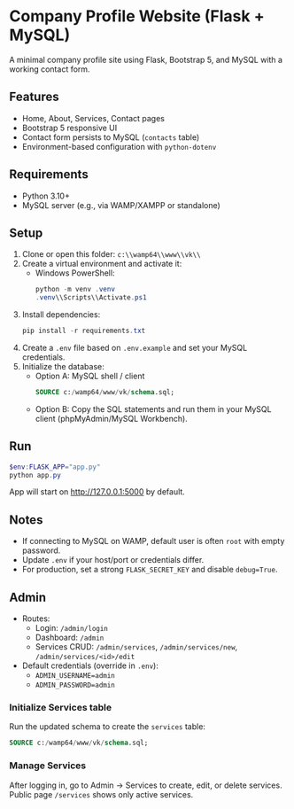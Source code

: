 # Company Profile Website (Flask + MySQL)

A minimal company profile site using Flask, Bootstrap 5, and MySQL with a working contact form.

## Features
- Home, About, Services, Contact pages
- Bootstrap 5 responsive UI
- Contact form persists to MySQL (`contacts` table)
- Environment-based configuration with `python-dotenv`

## Requirements
- Python 3.10+
- MySQL server (e.g., via WAMP/XAMPP or standalone)

## Setup
1. Clone or open this folder: `c:\\wamp64\\www\\vk\\`
2. Create a virtual environment and activate it:
   - Windows PowerShell:
     ```powershell
     python -m venv .venv
     .venv\\Scripts\\Activate.ps1
     ```
3. Install dependencies:
   ```powershell
   pip install -r requirements.txt
   ```
4. Create a `.env` file based on `.env.example` and set your MySQL credentials.
5. Initialize the database:
   - Option A: MySQL shell / client
     ```sql
     SOURCE c:/wamp64/www/vk/schema.sql;
     ```
   - Option B: Copy the SQL statements and run them in your MySQL client (phpMyAdmin/MySQL Workbench).

## Run
```powershell
$env:FLASK_APP="app.py"
python app.py
```
App will start on http://127.0.0.1:5000 by default.

## Notes
- If connecting to MySQL on WAMP, default user is often `root` with empty password.
- Update `.env` if your host/port or credentials differ.
- For production, set a strong `FLASK_SECRET_KEY` and disable `debug=True`.

## Admin
- Routes:
  - Login: `/admin/login`
  - Dashboard: `/admin`
  - Services CRUD: `/admin/services`, `/admin/services/new`, `/admin/services/<id>/edit`
- Default credentials (override in `.env`):
  - `ADMIN_USERNAME=admin`
  - `ADMIN_PASSWORD=admin`

### Initialize Services table
Run the updated schema to create the `services` table:

```sql
SOURCE c:/wamp64/www/vk/schema.sql;
```

### Manage Services
After logging in, go to Admin -> Services to create, edit, or delete services. Public page `/services` shows only active services.
